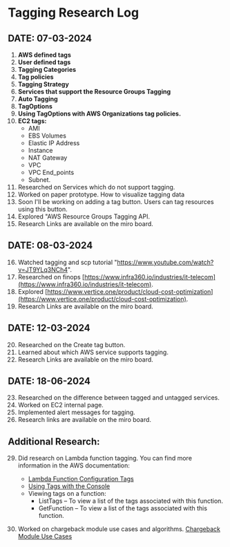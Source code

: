 # Tagging Research Log

## DATE: 07-03-2024

1. **AWS defined tags**
2. **User defined tags**
3. **Tagging Categories**
4. **Tag policies**
5. **Tagging Strategy**
6. **Services that support the Resource Groups Tagging**
7. **Auto Tagging**
8. **TagOptions**
9. **Using TagOptions with AWS Organizations tag policies.**
10. **EC2 tags:** 
    - AMI 
    - EBS Volumes
    - Elastic IP Address
    - Instance
    - NAT Gateway
    - VPC 
    - VPC End_points 
    - Subnet.
11. Researched on Services which do not support tagging.
12. Worked on paper prototype. How to visualize tagging data
13. Soon I'll be working on adding a tag button. Users can tag resources using this button.
14. Explored "AWS Resource Groups Tagging API.
15. Research Links are available on the miro board.

## DATE: 08-03-2024

16. Watched tagging and scp tutorial "https://www.youtube.com/watch?v=JT9YLq3NCh4".
17. Researched on finops [https://www.infra360.io/industries/it-telecom](https://www.infra360.io/industries/it-telecom).
18. Explored [https://www.vertice.one/product/cloud-cost-optimization](https://www.vertice.one/product/cloud-cost-optimization).
19. Research Links are available on the miro board.

## DATE: 12-03-2024

20. Researched on the Create tag button.
21. Learned about which AWS service supports tagging.
22. Research Links are available on the miro board.

## DATE: 18-06-2024

23. Researched on the difference between tagged and untagged services.
24. Worked on EC2 internal page.
25. Implemented alert messages for tagging.
26. Research links are available on the miro board.

## Additional Research:

29. Did research on Lambda function tagging. You can find more information in the AWS documentation:
    - [Lambda Function Configuration Tags](https://docs.aws.amazon.com/lambda/latest/dg/configuration-tags.html)
    - [Using Tags with the Console](https://docs.aws.amazon.com/lambda/latest/dg/configuration-tags.html#using-tags-with-the-console)
    - Viewing tags on a function:
        - ListTags – To view a list of the tags associated with this function.
        - GetFunction – To view a list of the tags associated with this function.

30. Worked on chargeback module use cases and algorithms.
   [Chargeback Module Use Cases](https://teams.microsoft.com/l/message/19:66140e15-a263-4f76-a4bc-2a24925e08b6_66be94b9-b6b1-4288-b4d7-ddd841e3321a@unq.gbl.spaces/1711433524064?context=%7B%22contextType%22%3A%22chat%22%7D)
